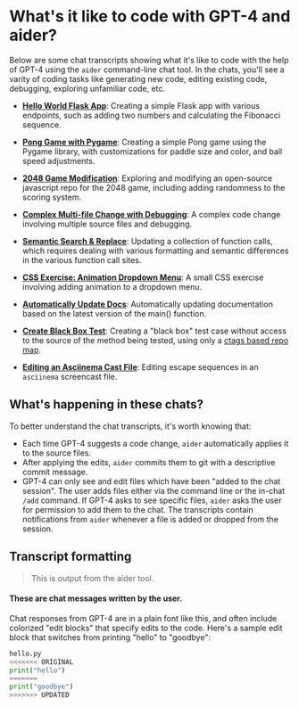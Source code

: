 # What's it like to code with GPT-4 and aider?

Below are some chat transcripts showing what it's like to code with the help of GPT-4 using the `aider` command-line chat tool.
In the chats, you'll see a varity of coding tasks like generating new code, editing existing code, debugging, exploring unfamiliar code, etc.

* [**Hello World Flask App**](hello-world-flask.md): Creating a simple Flask app with various endpoints, such as adding two numbers and calculating the Fibonacci sequence.

* [**Pong Game with Pygame**](pong.md): Creating a simple Pong game using the Pygame library, with customizations for paddle size and color, and ball speed adjustments.

* [**2048 Game Modification**](2048-game.md): Exploring and modifying an open-source javascript repo for the 2048 game, including adding randomness to the scoring system.

* [**Complex Multi-file Change with Debugging**](complex-change.md): A complex code change involving multiple source files and debugging.

* [**Semantic Search & Replace**](semantic-search-replace.md): Updating a collection of function calls, which requires dealing with various formatting and semantic differences in the various function call sites.

* [**CSS Exercise: Animation Dropdown Menu**](css-exercises.md): A small CSS exercise involving adding animation to a dropdown menu.

* [**Automatically Update Docs**](update-docs.md): Automatically updating documentation based on the latest version of the main() function.

* [**Create Black Box Test**](add-test.md): Creating a "black box" test case without access to the source of the method being tested, using only a [ctags based repo map](https://aider.chat/docs/ctags.html).

* [**Editing an Asciinema Cast File**](asciinema.md): Editing escape sequences in an `asciinema` screencast file.

## What's happening in these chats?

To better understand the chat transcripts, it's worth knowing that:

  - Each time GPT-4 suggests a code change, `aider` automatically applies it to the source files.
  - After applying the edits, `aider` commits them to git with a descriptive commit message.
  - GPT-4 can only see and edit files which have been "added to the chat session". The user adds files either via the command line or the in-chat `/add` command. If GPT-4 asks to see specific files, `aider` asks the user for permission to add them to the chat. The transcripts contain notifications from `aider` whenever a file is added or dropped from the session.

## Transcript formatting

> This is output from the aider tool.

#### These are chat messages written by the user.

Chat responses from GPT-4 are in a plain font like this, and often include colorized "edit blocks" that specify edits to the code.
Here's a sample edit block that switches from printing "hello" to "goodbye":

```python
hello.py
<<<<<<< ORIGINAL
print("hello")
=======
print("goodbye")
>>>>>>> UPDATED
```

